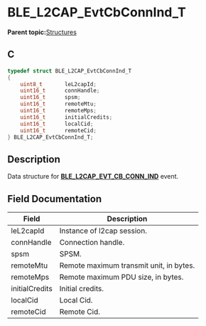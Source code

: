 # BLE\_L2CAP\_EvtCbConnInd\_T

**Parent topic:**[Structures](GUID-D3C56C79-3C4C-45A4-8AD6-5AC12C62EFD9.md)

## C

```c
typedef struct BLE_L2CAP_EvtCbConnInd_T
{
    uint8_t       leL2capId;
    uint16_t      connHandle;
    uint16_t      spsm;
    uint16_t      remoteMtu;
    uint16_t      remoteMps;
    uint16_t      initialCredits;
    uint16_t      localCid;
    uint16_t      remoteCid;
} BLE_L2CAP_EvtCbConnInd_T;
```

## Description

Data structure for **[BLE\_L2CAP\_EVT\_CB\_CONN\_IND](GUID-91D55D80-4397-48D1-BB8D-C2A0F010F669.md)** event.

## Field Documentation

|Field|Description|
|-----|-----------|
|leL2capId|Instance of l2cap session.|
|connHandle|Connection handle.|
|spsm|SPSM.|
|remoteMtu|Remote maximum transmit unit, in bytes.|
|remoteMps|Remote maximum PDU size, in bytes.|
|initialCredits|Initial credits.|
|localCid|Local Cid.|
|remoteCid|Remote Cid.|

